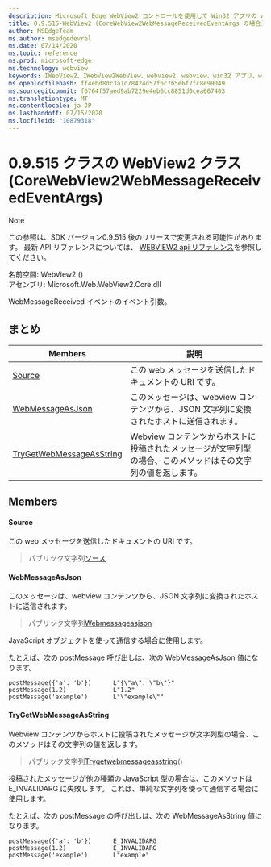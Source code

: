 ```yaml
---
description: Microsoft Edge WebView2 コントロールを使用して Win32 アプリの web コンテンツをホストする
title: 0.9.515-WebView2 (CoreWebView2WebMessageReceivedEventArgs の場合)
author: MSEdgeTeam
ms.author: msedgedevrel
ms.date: 07/14/2020
ms.topic: reference
ms.prod: microsoft-edge
ms.technology: webview
keywords: IWebView2、IWebView2WebView、webview2、webview、win32 アプリ、win32、edge、ICoreWebView2、ICoreWebView2Controller、browser control、edge html
ms.openlocfilehash: ff4ebd8dc3a1c78424d57f6c7b5e6f7fc8e99049
ms.sourcegitcommit: f6764f57aed9ab7229e4eb6cc8851d0cea667403
ms.translationtype: MT
ms.contentlocale: ja-JP
ms.lasthandoff: 07/15/2020
ms.locfileid: "10879318"
---
```

# 0.9.515 クラスの WebView2 クラス (CoreWebView2WebMessageReceivedEventArgs) 

> [!NOTE]
> この参照は、SDK バージョン0.9.515 後のリリースで変更される可能性があります。 最新 API リファレンスについては、 [WEBVIEW2 api リファレンス](../../../webview2-api-reference.md)を参照してください。

名前空間: WebView2 () \
アセンブリ: Microsoft.Web.WebView2.Core.dll

WebMessageReceived イベントのイベント引数。

## まとめ

 Members                        | 説明
--------------------------------|---------------------------------------------
[Source](#source) | この web メッセージを送信したドキュメントの URI です。
[WebMessageAsJson](#webmessageasjson) | このメッセージは、webview コンテンツから、JSON 文字列に変換されたホストに送信されます。
[TryGetWebMessageAsString](#trygetwebmessageasstring) | Webview コンテンツからホストに投稿されたメッセージが文字列型の場合、このメソッドはその文字列の値を返します。

## Members

#### Source 

この web メッセージを送信したドキュメントの URI です。

> パブリック文字列[ソース](#source)

#### WebMessageAsJson 

このメッセージは、webview コンテンツから、JSON 文字列に変換されたホストに送信されます。

> パブリック文字列[Webmessageasjson](#webmessageasjson)

JavaScript オブジェクトを使って通信する場合に使用します。

たとえば、次の postMessage 呼び出しは、次の WebMessageAsJson 値になります。

```
postMessage({'a': 'b'})      L"{\"a\": \"b\"}"
postMessage(1.2)             L"1.2"
postMessage('example')       L"\"example\""
```

#### TryGetWebMessageAsString 

Webview コンテンツからホストに投稿されたメッセージが文字列型の場合、このメソッドはその文字列の値を返します。

> パブリック文字列[Trygetwebmessageasstring](#trygetwebmessageasstring)()

投稿されたメッセージが他の種類の JavaScript 型の場合は、このメソッドは E_INVALIDARG に失敗します。 これは、単純な文字列を使って通信する場合に使用します。

たとえば、次の postMessage の呼び出しは、次の WebMessageAsString 値になります。

```
postMessage({'a': 'b'})      E_INVALIDARG
postMessage(1.2)             E_INVALIDARG
postMessage('example')       L"example"
```

